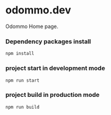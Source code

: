 # odommo.dev
Odommo Home page.

### Dependency packages install

```
npm install
```

### project start in development mode

```
npm run start
```

### project build in production mode

```
npm run build
```